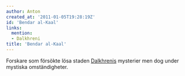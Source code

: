 ```yaml
---
author: Anton
created_at: '2011-01-05T19:28:19Z'
id: 'Bendar al-Kaal'
links:
  mention:
  - Dalkhreni
title: 'Bendar al-Kaal'
---
```


Forskare som försökte lösa staden [Dalkhrenis] mysterier men dog under mystiska omständigheter.

  [Dalkhrenis]: Dalkhreni
